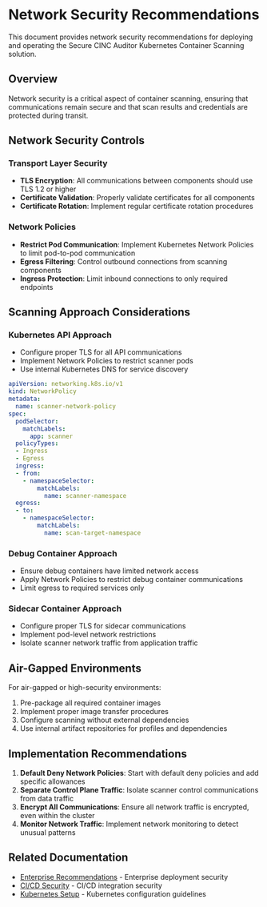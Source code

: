 # Network Security Recommendations

This document provides network security recommendations for deploying and operating the Secure CINC Auditor Kubernetes Container Scanning solution.

## Overview

Network security is a critical aspect of container scanning, ensuring that communications remain secure and that scan results and credentials are protected during transit.

## Network Security Controls

### Transport Layer Security

- **TLS Encryption**: All communications between components should use TLS 1.2 or higher
- **Certificate Validation**: Properly validate certificates for all components
- **Certificate Rotation**: Implement regular certificate rotation procedures

### Network Policies

- **Restrict Pod Communication**: Implement Kubernetes Network Policies to limit pod-to-pod communication
- **Egress Filtering**: Control outbound connections from scanning components
- **Ingress Protection**: Limit inbound connections to only required endpoints

## Scanning Approach Considerations

### Kubernetes API Approach

- Configure proper TLS for all API communications
- Implement Network Policies to restrict scanner pods
- Use internal Kubernetes DNS for service discovery

```yaml
apiVersion: networking.k8s.io/v1
kind: NetworkPolicy
metadata:
  name: scanner-network-policy
spec:
  podSelector:
    matchLabels:
      app: scanner
  policyTypes:
  - Ingress
  - Egress
  ingress:
  - from:
    - namespaceSelector:
        matchLabels:
          name: scanner-namespace
  egress:
  - to:
    - namespaceSelector:
        matchLabels:
          name: scan-target-namespace
```

### Debug Container Approach

- Ensure debug containers have limited network access
- Apply Network Policies to restrict debug container communications
- Limit egress to required services only

### Sidecar Container Approach

- Configure proper TLS for sidecar communications
- Implement pod-level network restrictions
- Isolate scanner network traffic from application traffic

## Air-Gapped Environments

For air-gapped or high-security environments:

1. Pre-package all required container images
2. Implement proper image transfer procedures
3. Configure scanning without external dependencies
4. Use internal artifact repositories for profiles and dependencies

## Implementation Recommendations

1. **Default Deny Network Policies**: Start with default deny policies and add specific allowances
2. **Separate Control Plane Traffic**: Isolate scanner control communications from data traffic
3. **Encrypt All Communications**: Ensure all network traffic is encrypted, even within the cluster
4. **Monitor Network Traffic**: Implement network monitoring to detect unusual patterns

## Related Documentation

- [Enterprise Recommendations](../../developer-guide/deployment/scenarios/enterprise.md) - Enterprise deployment security
- [CI/CD Security](../../architecture/deployment/ci-cd-deployment.md) - CI/CD integration security
- [Kubernetes Setup](../../kubernetes-setup/index.md) - Kubernetes configuration guidelines